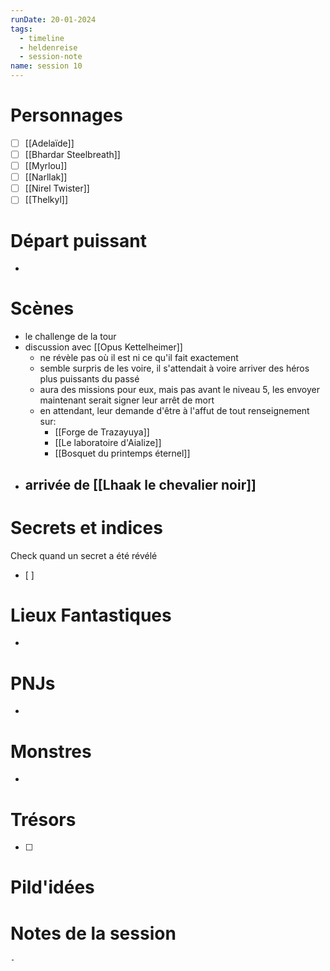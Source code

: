 ```yaml
---
runDate: 20-01-2024
tags:
  - timeline
  - heldenreise
  - session-note
name: session 10
---
```



# Personnages
- [ ] [[Adelaïde]]
- [ ] [[Bhardar Steelbreath]]
- [ ] [[Myrlou]]
- [ ] [[Narllak]]
- [ ] [[Nirel Twister]]
- [ ] [[Thelkyl]]

# Départ puissant
- 


# Scènes
- le challenge de la tour
- discussion avec [[Opus Kettelheimer]]
	- ne révèle pas où il est ni ce qu'il fait exactement
	- semble surpris de les voire, il s'attendait à voire arriver des héros plus puissants du passé
	- aura des missions pour eux, mais pas avant le niveau 5, les envoyer maintenant serait signer leur arrêt de mort
	- en attendant, leur demande d'être à l'affut de tout renseignement sur:
		- [[Forge de Trazayuya]]
		- [[Le laboratoire d'Aialize]]
		- [[Bosquet du printemps éternel]]
- arrivée de [[Lhaak le chevalier noir]]
	- 

# Secrets et indices
Check quand un secret a été révélé
- [ ] 

# Lieux Fantastiques
- 

# PNJs
- 

# Monstres
- 

# Trésors
- [ ]


# Pild'idées
> 

# Notes de la session

```
- 
```

